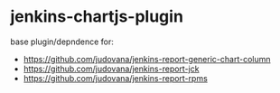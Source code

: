 # jenkins-chartjs-plugin

base plugin/depndence for:
 * https://github.com/judovana/jenkins-report-generic-chart-column
 * https://github.com/judovana/jenkins-report-jck
 * https://github.com/judovana/jenkins-report-rpms
